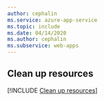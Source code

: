 ```yaml
---
author: cephalin
ms.service: azure-app-service
ms.topic: include
ms.date: 04/14/2020
ms.author: cephalin
ms.subservice: web-apps
---
```

## Clean up resources

[!INCLUDE [Clean up resources](./clean-up-section-portal-no-h.md)]
